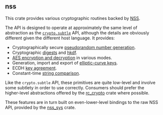 ## nss

This crate provides various cryptographic routines backed by
[NSS](https://developer.mozilla.org/en-US/docs/Mozilla/Projects/NSS).

The API is designed to operate at approximately the same level of abstraction as the
[`crypto.subtle`](https://developer.mozilla.org/en-US/docs/Web/API/SubtleCrypto) API, although the details are obviously
different given the different host language.  It provides:

* Cryptographically secure [pseudorandom number generation](./src/pk11/slot.rs).
* Cryptographic [digests](./src/pk11/context.rs) and [hkdf](./src/pk11/sym_key.rs).
* [AES encryption and decryption](./src/aes.rs) in various modes.
* Generation, import and export of [elliptic-curve keys](./src/ec.rs).
* ECDH [key agreement](./src/ecdh.rs).
* Constant-time [string comparison](./src/secport.rs).

Like the `crypto.subtle` API, these primitives are quite low-level and involve some subtlety in order to use correctly.
Consumers should prefer the higher-level abstractions offered by the [rc_crypto](../) crate where possible.

These features are in turn built on even-lower-level bindings to the raw NSS API, provided by the [nss_sys](./nss_sys)
crate.
